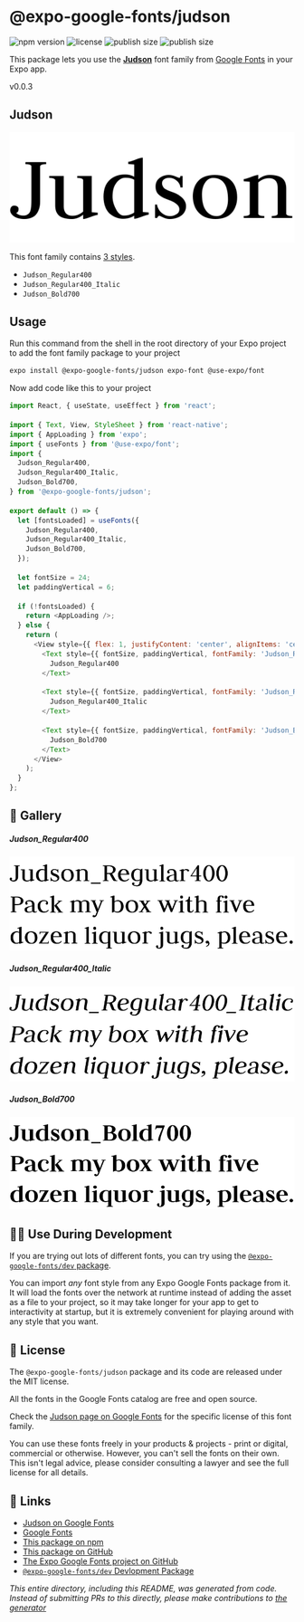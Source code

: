 # @expo-google-fonts/judson

![npm version](https://flat.badgen.net/npm/v/@expo-google-fonts/judson)
![license](https://flat.badgen.net/github/license/expo/google-fonts)
![publish size](https://flat.badgen.net/packagephobia/install/@expo-google-fonts/judson)
![publish size](https://flat.badgen.net/packagephobia/publish/@expo-google-fonts/judson)

This package lets you use the [**Judson**](https://fonts.google.com/specimen/Judson) font family from [Google Fonts](https://fonts.google.com/) in your Expo app.

v0.0.3

## Judson

![Judson](./font-family.png)

This font family contains [3 styles](#-gallery).

- `Judson_Regular400`
- `Judson_Regular400_Italic`
- `Judson_Bold700`

## Usage

Run this command from the shell in the root directory of your Expo project to add the font family package to your project
```sh
expo install @expo-google-fonts/judson expo-font @use-expo/font
```

Now add code like this to your project
```js
import React, { useState, useEffect } from 'react';

import { Text, View, StyleSheet } from 'react-native';
import { AppLoading } from 'expo';
import { useFonts } from '@use-expo/font';
import {
  Judson_Regular400,
  Judson_Regular400_Italic,
  Judson_Bold700,
} from '@expo-google-fonts/judson';

export default () => {
  let [fontsLoaded] = useFonts({
    Judson_Regular400,
    Judson_Regular400_Italic,
    Judson_Bold700,
  });

  let fontSize = 24;
  let paddingVertical = 6;

  if (!fontsLoaded) {
    return <AppLoading />;
  } else {
    return (
      <View style={{ flex: 1, justifyContent: 'center', alignItems: 'center' }}>
        <Text style={{ fontSize, paddingVertical, fontFamily: 'Judson_Regular400' }}>
          Judson_Regular400
        </Text>

        <Text style={{ fontSize, paddingVertical, fontFamily: 'Judson_Regular400_Italic' }}>
          Judson_Regular400_Italic
        </Text>

        <Text style={{ fontSize, paddingVertical, fontFamily: 'Judson_Bold700' }}>
          Judson_Bold700
        </Text>
      </View>
    );
  }
};

```

## 🔡 Gallery

##### Judson_Regular400
![Judson_Regular400](./a0e44f8bee5db23549c40c2bdd46ee689a1d4427410df98883638059880eb73b.ttf.png)

##### Judson_Regular400_Italic
![Judson_Regular400_Italic](./434a445b96fb17f89c47a66f76abe63757bb6c0997d49bc83a86e2b0cca56b58.ttf.png)

##### Judson_Bold700
![Judson_Bold700](./b39af14b252a5cb398202d4738e995ef23ad94afe48fbd78fac58759d298f49e.ttf.png)


## 👩‍💻 Use During Development

If you are trying out lots of different fonts, you can try using the [`@expo-google-fonts/dev` package](https://github.com/expo/google-fonts/tree/master/font-packages/dev#readme).

You can import *any* font style from any Expo Google Fonts package from it. It will load the fonts
over the network at runtime instead of adding the asset as a file to your project, so it may take longer
for your app to get to interactivity at startup, but it is extremely convenient
for playing around with any style that you want.

## 📖 License

The `@expo-google-fonts/judson` package and its code are released under the MIT license.

All the fonts in the Google Fonts catalog are free and open source.

Check the [Judson page on Google Fonts](https://fonts.google.com/specimen/Judson) for the specific license of this font family.

You can use these fonts freely in your products & projects - print or digital, commercial or otherwise. However, you can't sell the fonts on their own. This isn't legal advice, please consider consulting a lawyer and see the full license for all details.

## 🔗 Links

- [Judson on Google Fonts](https://fonts.google.com/specimen/Judson)
- [Google Fonts](https://fonts.google.com/)
- [This package on npm](https://www.npmjs.com/package/@expo-google-fonts/judson)
- [This package on GitHub](https://github.com/expo/google-fonts/tree/master/font-packages/judson)
- [The Expo Google Fonts project on GitHub](https://github.com/expo/google-fonts)
- [`@expo-google-fonts/dev` Devlopment Package](https://github.com/expo/google-fonts/tree/master/font-packages/dev)


*This entire directory, including this README, was generated from code. Instead of submitting PRs to this directly, please make contributions to [the generator](https://github.com/expo/google-fonts/tree/master/packages/generator)*
